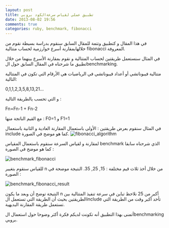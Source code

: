 ```yaml
---
layout: post
title: تطبيق عملي لقياس سرعةالكود بروبي
date: 2013-08-02 19:56
comments: true
categories: ruby, benchmark, fibonacci
---
```

في هذا المقال و كتطبيق وتتمة للمقال السابق سنقوم بدراسة بسيطة نقوم من خلالهابمقارنة أسرع خوارزمية لحساب متتالية fibonacci المعروفة.

في المثال سنستعمل طريقتين لحساب المتتالية و نقوم  بمقارنة الأسرع بينهما من خلال تطبيق ما شرحناه في المقال السابق حول الbenchmarking.

متتالية فيبوناتشي أو أعداد فيبوناتشي في الرياضيات هي الأرقام التي تكون في المتتالية التالية: 

0,1,1,2,3,5,8,13,21...

و التي تحسب يالطريقة  التالية :

Fn=Fn-1 + Fn-2

مع القيم الناتجة منها : F0=1 و F1=1


في المثال سنقوم بعرض طريقتين :  الأولى باستعمال المقارنة العادية  و الثانية باستعمال include كما هو موضح  في الصورة. 
<img src="/images/rubyBenchmark/fibonacci_algorithm.png" title="fibonacci_algorithm"/>

لمقارنة و لقياس السرعة  سنقوم باستعمال المقياس benchmark الذي شرحناه سابقا كما هو موضح  في الصورة :


<img src="/images/rubyBenchmark/benchmark_fibonacci.png" title="benchmark_fibonacci"/>


للقياس سنقوم  بتغيير n من خلال أخذ ثلاث قيم مختلفة : 15, 25, 35. النتيجة موضحة في الصورة :

<img src="/images/rubyBenchmark/benchmark_fibonacci_result.png" title="benchmark_fibonacci_result"/>


النتيجة توضح أن وبعد ما يكون n أكبر من 25 نلاحظ تباين في سرعة تنفيذ المتتالية بين الطريقتين بحيث أن الطريقة التي تستعمل الinclude تأخد أكبر وقت من الطريقة التي تستعمل طريقة المقارنة البديهية.

أتمنى بهذا التطبيق أنه تكونت لديكم فكرة أكثر وضوحا حول استعمال الbenchmarking بروبي.


